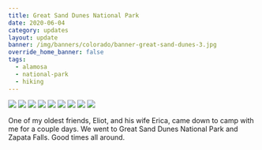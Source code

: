 ```yaml
---
title: Great Sand Dunes National Park
date: 2020-06-04
category: updates
layout: update
banner: /img/banners/colorado/banner-great-sand-dunes-3.jpg
override_home_banner: false
tags:
  - alamosa
  - national-park
  - hiking
---
```


<div class="img-slider">
    <img src="{{ site.cdn }}/img/updates/colorado/great-sand-dunes/gsd-1.jpg">
    <img src="{{ site.cdn }}/img/updates/colorado/great-sand-dunes/gsd-2.jpg">
    <img src="{{ site.cdn }}/img/updates/colorado/great-sand-dunes/gsd-3.jpg">
    <img src="{{ site.cdn }}/img/updates/colorado/great-sand-dunes/gsd-4.jpg">
    <img src="{{ site.cdn }}/img/updates/colorado/great-sand-dunes/gsd-5.jpg">
    <img src="{{ site.cdn }}/img/updates/colorado/great-sand-dunes/gsd-6.jpg">
    <img src="{{ site.cdn }}/img/updates/colorado/great-sand-dunes/gsd-7.jpg">
    <img src="{{ site.cdn }}/img/updates/colorado/great-sand-dunes/gsd-8.jpg">
    <img src="{{ site.cdn }}/img/updates/colorado/great-sand-dunes/gsd-9.jpg">
</div>

One of my oldest friends, Eliot, and his wife Erica, came down to camp with me for a couple days. We went to Great Sand Dunes National Park and Zapata Falls. Good times all around.
